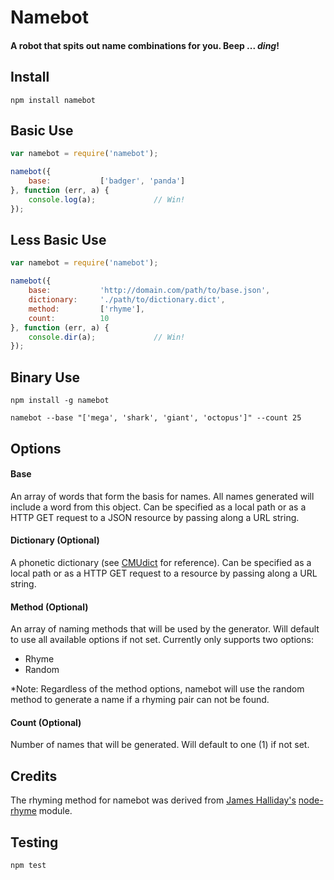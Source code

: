 # Namebot
#### A robot that spits out name combinations for you. Beep <buzz> ... *ding*!

## Install
	npm install namebot

## Basic Use
```javascript
var namebot = require('namebot');

namebot({
	base: 			['badger', 'panda']
}, function (err, a) {
	console.log(a);  			// Win!
});
````

## Less Basic Use
```javascript
var namebot = require('namebot');

namebot({
	base: 			'http://domain.com/path/to/base.json',
	dictionary: 	'./path/to/dictionary.dict',
	method: 		['rhyme'],
	count: 			10
}, function (err, a) {
	console.dir(a);  			// Win!
});
````

## Binary Use
	npm install -g namebot

	namebot --base "['mega', 'shark', 'giant', 'octopus']" --count 25

## Options
#### Base
An array of words that form the basis for names. All names generated will include a word from this object. Can be specified as a local path or as a HTTP GET request to a JSON resource by passing along a URL string.

#### Dictionary (Optional)
A phonetic dictionary (see [CMUdict](http://www.speech.cs.cmu.edu/cgi-bin/cmudict) for reference). Can be specified as a local path or as a HTTP GET request to a resource by passing along a URL string.

#### Method (Optional)
An array of naming methods that will be used by the generator. Will default to use all available options if not set. Currently only supports two options:
- Rhyme
- Random

*Note: Regardless of the method options, namebot will use the random method to generate a name if a rhyming pair can not be found.

#### Count (Optional)
Number of names that will be generated. Will default to one (1) if not set.

## Credits
The rhyming method for namebot was derived from [James Halliday's](http://substack.net/) [node-rhyme](https://github.com/substack/node-rhyme) module.

## Testing
	npm test